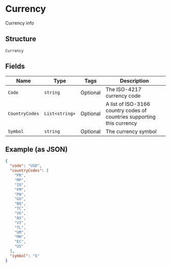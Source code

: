 
# Currency

Currency info

## Structure

`Currency`

## Fields

| Name | Type | Tags | Description |
|  --- | --- | --- | --- |
| `Code` | `string` | Optional | The ISO-4217 currency code |
| `CountryCodes` | `List<string>` | Optional | A list of ISO-3166 country codes of countries supporting this currency |
| `Symbol` | `string` | Optional | The currency symbol |

## Example (as JSON)

```json
{
  "code": "USD",
  "countryCodes": [
    "PR",
    "MP",
    "IO",
    "FM",
    "PW",
    "GU",
    "BQ",
    "TC",
    "VG",
    "AS",
    "VI",
    "TL",
    "UM",
    "MH",
    "EC",
    "US"
  ],
  "symbol": "$"
}
```

